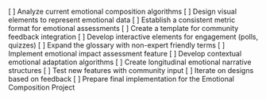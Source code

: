 [ ] Analyze current emotional composition algorithms
[ ] Design visual elements to represent emotional data
[ ] Establish a consistent metric format for emotional assessments
[ ] Create a template for community feedback integration
[ ] Develop interactive elements for engagement (polls, quizzes)
[ ] Expand the glossary with non-expert friendly terms
[ ] Implement emotional impact assessment feature
[ ] Develop contextual emotional adaptation algorithms
[ ] Create longitudinal emotional narrative structures
[ ] Test new features with community input
[ ] Iterate on designs based on feedback
[ ] Prepare final implementation for the Emotional Composition Project